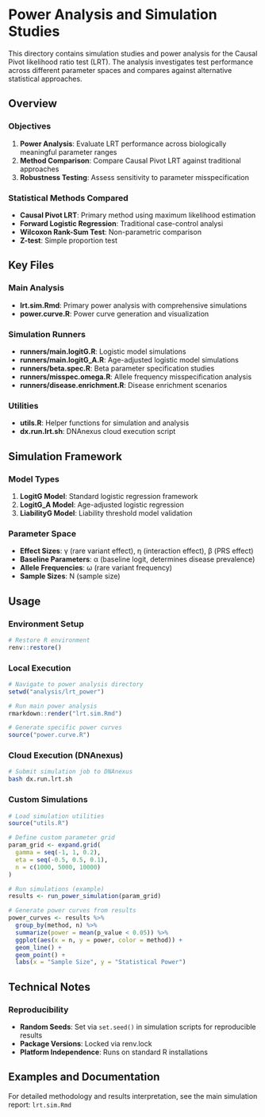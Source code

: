 # Power Analysis and Simulation Studies

This directory contains simulation studies and power analysis for the Causal Pivot likelihood ratio test (LRT).
The analysis investigates test performance across different parameter spaces and compares against alternative statistical approaches.

## Overview

### Objectives
1. **Power Analysis**: Evaluate LRT performance across biologically meaningful parameter ranges
2. **Method Comparison**: Compare Causal Pivot LRT against traditional approaches
3. **Robustness Testing**: Assess sensitivity to parameter misspecification

### Statistical Methods Compared
- **Causal Pivot LRT**: Primary method using maximum likelihood estimation
- **Forward Logistic Regression**: Traditional case-control analysi
- **Wilcoxon Rank-Sum Test**: Non-parametric comparison
- **Z-test**: Simple proportion test

## Key Files

### Main Analysis
- **lrt.sim.Rmd**: Primary power analysis with comprehensive simulations
- **power.curve.R**: Power curve generation and visualization

### Simulation Runners
- **runners/main.logitG.R**: Logistic model simulations
- **runners/main.logitG_A.R**: Age-adjusted logistic model simulations
- **runners/beta.spec.R**: Beta parameter specification studies
- **runners/misspec.omega.R**: Allele frequency misspecification analysis
- **runners/disease.enrichment.R**: Disease enrichment scenarios

### Utilities
- **utils.R**: Helper functions for simulation and analysis
- **dx.run.lrt.sh**: DNAnexus cloud execution script

## Simulation Framework

### Model Types
1. **LogitG Model**: Standard logistic regression framework
2. **LogitG_A Model**: Age-adjusted logistic regression
3. **LiabilityG Model**: Liability threshold model validation

### Parameter Space
- **Effect Sizes**: γ (rare variant effect), η (interaction effect), β (PRS effect)
- **Baseline Parameters**: α (baseline logit, determines disease prevalence)
- **Allele Frequencies**: ω (rare variant frequency) 
- **Sample Sizes**: N (sample size)

## Usage

### Environment Setup
```r
# Restore R environment
renv::restore()
```

### Local Execution
```r
# Navigate to power analysis directory
setwd("analysis/lrt_power")

# Run main power analysis
rmarkdown::render("lrt.sim.Rmd")

# Generate specific power curves
source("power.curve.R")
```

### Cloud Execution (DNAnexus)
```bash
# Submit simulation job to DNAnexus
bash dx.run.lrt.sh
```

### Custom Simulations
```r
# Load simulation utilities
source("utils.R")

# Define custom parameter grid
param_grid <- expand.grid(
  gamma = seq(-1, 1, 0.2),
  eta = seq(-0.5, 0.5, 0.1),
  n = c(1000, 5000, 10000)
)

# Run simulations (example)
results <- run_power_simulation(param_grid)

# Generate power curves from results
power_curves <- results %>%
  group_by(method, n) %>%
  summarize(power = mean(p_value < 0.05)) %>%
  ggplot(aes(x = n, y = power, color = method)) +
  geom_line() +
  geom_point() +
  labs(x = "Sample Size", y = "Statistical Power")
```

## Technical Notes

### Reproducibility
- **Random Seeds**: Set via `set.seed()` in simulation scripts for reproducible results
- **Package Versions**: Locked via renv.lock
- **Platform Independence**: Runs on standard R installations

## Examples and Documentation

For detailed methodology and results interpretation, see the main simulation report: `lrt.sim.Rmd`
